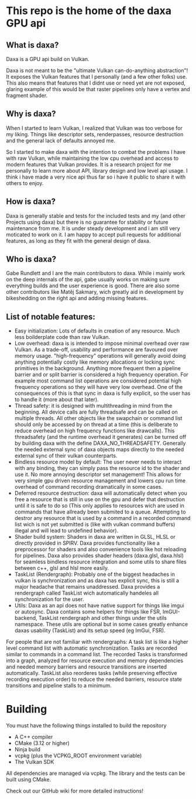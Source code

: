 # This repo is the home of the daxa GPU api

## What is daxa?
Daxa is a GPU api build on Vulkan.

Daxa is not meant to be the "ultimate Vulkan can-do-anything abstraction"!
It exposes the Vulkan features that I personally (and a few other folks) use.
This also means that features that I didnt use or need yet are not exposed, glaring example of this would be that raster pipelines only have a vertex and fragment shader. 

## Why is daxa?

When I started to learn Vulkan, I realized that Vulkan was too verbose for my liking. Things like descriptor sets, renderpasses, resource destruction and the general lack of defaults annoyed me.

So I started to make daxa with the intention to combat the problems I have with raw Vulkan, while maintaining the low cpu overhead and access to modern features that Vulkan provides. It is a research project for me personally to learn more about API, library design and low level api usage. I think i have made a very nice api thus far so i have it public to share it with others to enjoy.

## How is daxa?

Daxa is generally stable and tests for the included tests and my (and other Projects using daxa) but there is no guarantee for stability or future maintenance from me. It is under steady development and i am still very moticated to work on it. I am happy to accept pull requests for additional features, as long as they fit with the general design of daxa.

## Who is daxa?

Gabe Rundlett and I are the main contributors to daxa. While i mainly work on the deep internals of the api, gabe usually works on making sure everything builds and the user experience is good. There are also some other contributors like Matěj Sakmary, wich greatly aid in development by bikeshedding on the right api and adding missing features.

## List of notable features:
* Easy initialization: Lots of defaults in creation of any resource. Much less boilderplate code than raw Vulkan.
* Low overhead: daxa is is intended to impose minimal overhead over raw Vulkan. As a trade-off, usability and performance are favoured over memory usage. "high-frequency" operations will generally avoid doing anything potentially costly like memory allocations or locking sync primitives in the background. Anything more frequent then a pipeline barrier and or split barrier is considered a high frequency operation. For example most command list operations are considered potential high frequency operations so they will have very low overhead.
One of the consequences of this is that sync in daxa is fully explicit, so the user has to handle it (more about that later).
* Thread safety: it is designed with multithreading in mind from the beginning. All device calls are fully threadsafe and can be called on multiple threads. All other objects like the swapchain or command list should only be accessed by on thread at a time (this is deliberate to reduce overhead on high frequency functions like drawcalls). This threadsafety (and the runtime overhead it generates) can be turned off by building daxa with the define DAXA_NO_THREADSAFETY. Generally the needed external sync of daxa objects maps directly to the needed external sync of their vulkan counterparts.
* Bindless resource model by default: The user never needs to interact with any binding, they can simply pass the resource id to the shader and use it. No more annoying descriptor set management! This allows for very simple gpu driven resource management and lowers cpu run time overhead of command recording dramatically in some cases.
* Deferred resource destruction: daxa will automatically detect when you free a resource that is still in use on the gpu and defer that destruction until it is safe to do so (This only applies to resources wich are used in commands that have allready been submited to a queue. Attempting to destror any resource that is used by a command in a recorded command list wich is not yet submitted is (like with vulkan command buffers) illegal and will lead to undefined behavior).
* Shader build system: Shaders in daxa are written in GLSL, HLSL or directly provided in SPIRV. Daxa provides functionality like a preprocessor for shaders and also convenience tools like hot reloading for pipelines. Daxa also provides shader headers (daxa.glsl, daxa.hlsl) for seamless bindless resource integration and some utils to share files between c++, glsl and hlsl more easily.
* TaskList (Rendergraph): Probably one of the biggest headaches in vulkan is synchronization and as daxa has explicit sync, this is still a major headache that remains unaddressed. Daxa provides a rendergraph called TaskList wich automatically handeles all synchronization for the user.
* Utils: Daxa as an api does not have native support for things like imgui or autosync. Daxa contains some helpers for things like FSR, ImGUI-backend, TaskList rendergraph and other things under the utils namespace. These utils are optional but in some cases greatly enhance daxas usability (TaskList) and its setup speed (eg ImGui, FSR).

For people that are not familiar with rendergraphs: 
A task list is like a higher level command list with automatic synchronization. Tasks are recorded similar to commands in a command list. The recorded Tasks is transformed into a graph, analyzed for resource execution and memory dependencies and needed memory barriers and resource transitions are inserted automatically. TaskList also reorderes tasks (while preserving effective recording execution order) to reduce the needed barriers, resource state transitions and pipeline stalls to a minimum.

# Building
You must have the following things installed to build the repository
 * A C++ compiler
 * CMake (3.12 or higher)
 * Ninja build
 * vcpkg (plus the VCPKG_ROOT environment variable)
 * The Vulkan SDK

All dependencies are managed via vcpkg.
The library and the tests can be built using CMake.

Check out our GitHub wiki for more detailed instructions!
